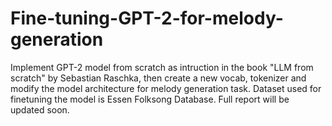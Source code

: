 # Fine-tuning-GPT-2-for-melody-generation
Implement GPT-2 model from scratch as intruction in the book "LLM from scratch" by Sebastian Raschka, then create a new vocab, tokenizer and modify the model architecture for melody generation task. 
Dataset used for finetuning the model is Essen Folksong Database.
Full report will be updated soon.
